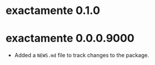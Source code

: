 # exactamente 0.1.0

# exactamente 0.0.0.9000

* Added a `NEWS.md` file to track changes to the package.
